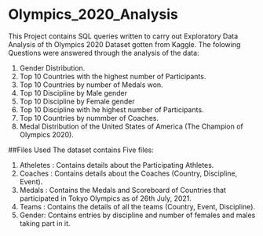 # Olympics_2020_Analysis
This Project contains SQL queries written to carry out Exploratory Data Analysis of th Olympics 2020 Dataset gotten from Kaggle. The folowing Questions were answered through the analysis of the data:
1. Gender Distribution.
2. Top 10 Countries with the highest number of Participants.
3. Top 10 Countries by number of Medals won.
4. Top 10 Discipline by Male gender
5. Top 10 Discipline by Female gender
6. Top 10 Discipline with he highest number of Participants.
7. Top 10 Countries by nummber of Coaches.
8. Medal Distribution of the United States of America (The Champion of Olympics 2020).

##Files Used
The dataset contains Five files:
1. Atheletes : Contains details about the Participating Athletes.
2. Coaches : Contains details about the Coaches (Country, Discipline, Event).
3. Medals : Contains the Medals and Scoreboard of Countries that participated in Tokyo Olympics as of 26th July, 2021.
4. Teams : Contains the details of all the teams (Country, Event, Discipline).
5. Gender: Contains entries by discipline and number of females and males taking part in it.
